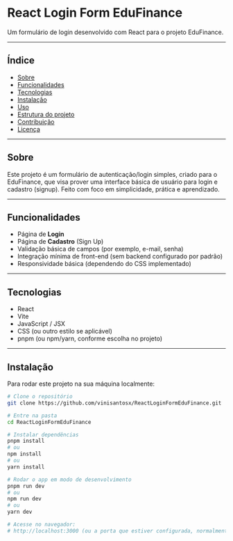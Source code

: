 # React Login Form EduFinance

Um formulário de login desenvolvido com React para o projeto EduFinance.

---

## Índice

- [Sobre](#sobre)  
- [Funcionalidades](#funcionalidades)  
- [Tecnologias](#tecnologias)  
- [Instalação](#instalação)  
- [Uso](#uso)  
- [Estrutura do projeto](#estrutura-do-projeto)  
- [Contribuição](#contribuição)  
- [Licença](#licença)  

---

## Sobre

Este projeto é um formulário de autenticação/login simples, criado para o EduFinance, que visa prover uma interface básica de usuário para login e cadastro (signup). Feito com foco em simplicidade, prática e aprendizado.

---

## Funcionalidades

- Página de **Login**  
- Página de **Cadastro** (Sign Up)  
- Validação básica de campos (por exemplo, e-mail, senha)  
- Integração mínima de front-end (sem backend configurado por padrão)  
- Responsividade básica (dependendo do CSS implementado)  

---

## Tecnologias

- React  
- Vite  
- JavaScript / JSX  
- CSS (ou outro estilo se aplicável)  
- pnpm (ou npm/yarn, conforme escolha no projeto)  

---

## Instalação

Para rodar este projeto na sua máquina localmente:

```bash
# Clone o repositório
git clone https://github.com/vinisantosx/ReactLoginFormEduFinance.git

# Entre na pasta
cd ReactLoginFormEduFinance

# Instalar dependências
pnpm install
# ou
npm install
# ou
yarn install

# Rodar o app em modo de desenvolvimento
pnpm run dev
# ou
npm run dev
# ou
yarn dev

# Acesse no navegador:
# http://localhost:3000 (ou a porta que estiver configurada, normalmente 5173 com Vite)
